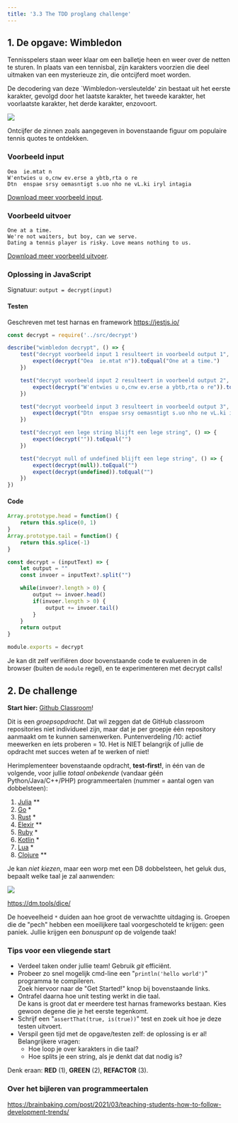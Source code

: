 ```yaml
---
title: '3.3 The TDD proglang challenge'
---
```


## 1. De opgave: Wimbledon

Tennisspelers staan weer klaar om een balletje heen en weer over de netten te sturen. In plaats van een tennisbal, zijn karakters voorzien die deel uitmaken van een mysterieuze zin, die ontcijferd moet worden. 

De decodering van deze `Wimbledon-versleutelde' zin bestaat uit het eerste karakter, gevolgd door het laatste karakter, het tweede karakter, het voorlaatste karakter, het derde karakter, enzovoort.

![](/img/wimbledon-schema.jpg)

Ontcijfer de zinnen zoals aangegeven in bovenstaande figuur om populaire tennis quotes te ontdekken. 

### Voorbeeld input

```
Oea  ie.mtat n
W'entwies u o,cnw ev.erse a ybtb,rta o re
Dtn  enspae srsy oemasntigt s.uo nho ne vL.ki iryl intagia
```

[Download meer voorbeeld input](/vpw/wimbledon-invoer.txt).

### Voorbeeld uitvoer

```
One at a time.
We're not waiters, but boy, can we serve.
Dating a tennis player is risky. Love means nothing to us.
```

[Download meer voorbeeld uitvoer](/vpw/wimbledon-uitvoer.txt).

### Oplossing in JavaScript

Signatuur: `output = decrypt(input)`

#### Testen

Geschreven met test harnas en framework https://jestjs.io/

```js
const decrypt = require('../src/decrypt')

describe("wimbledon decrypt", () => {
    test("decrypt voorbeeld input 1 resulteert in voorbeeld output 1", () => {
        expect(decrypt("Oea  ie.mtat n")).toEqual("One at a time.")
    })

    test("decrypt voorbeeld input 2 resulteert in voorbeeld output 2", () => {
        expect(decrypt("W'entwies u o,cnw ev.erse a ybtb,rta o re")).toEqual("We're not waiters, but boy, can we serve.")
    })

    test("decrypt voorbeeld input 3 resulteert in voorbeeld output 3", () => {
        expect(decrypt("Dtn  enspae srsy oemasntigt s.uo nho ne vL.ki iryl intagia")).toEqual("Dating a tennis player is risky. Love means nothing to us.")        
    })

    test("decrypt een lege string blijft een lege string", () => {
        expect(decrypt("")).toEqual("")
    })

    test("decrypt null of undefined blijft een lege string", () => {
        expect(decrypt(null)).toEqual("")
        expect(decrypt(undefined)).toEqual("")
    })
})
```

#### Code

```js
Array.prototype.head = function() {
    return this.splice(0, 1)
}
Array.prototype.tail = function() {
    return this.splice(-1)
}

const decrypt = (inputText) => {
    let output = ""
    const invoer = inputText?.split("")

    while(invoer?.length > 0) {
        output += invoer.head()
        if(invoer.length > 0) {
            output += invoer.tail()
        }
    }
    return output
}

module.exports = decrypt
```

Je kan dit zelf verifiëren door bovenstaande code te evalueren in de browser (buiten de `module` regel), en te experimenteren met decrypt calls!

## 2. De challenge

**Start hier:** [Github Classroom](/extra/github-classroom/)!

Dit is een _groepsopdracht_. Dat wil zeggen dat de GitHub classroom repositories niet individueel zijn, maar dat je per groepje één repository aanmaakt om te kunnen samenwerken. Puntenverdeling /10: actief meewerken en íets proberen = 10. Het is NIET belangrijk of jullie de opdracht met succes weten af te werken of niet!

Herimplementeer bovenstaande opdracht, **test-first!**, in één van de volgende, voor jullie _totaal onbekende_ (vandaar géén Python/Java/C++/PHP) programmeertalen (nummer = aantal ogen van dobbelsteen):

1. [Julia](https://julialang.org/) **
2. [Go](https://golang.org/) *
3. [Rust](https://www.rust-lang.org/) *
4. [Elexir](https://elixir-lang.org/) **
5. [Ruby](https://www.ruby-lang.org/en/) *
6. [Kotlin](https://kotlinlang.org/) *
7. [Lua](https://www.lua.org/) *
8. [Clojure](https://clojure.org/) **


Je kan _niet kiezen_, maar een worp met een D8 dobbelsteen, het geluk dus, bepaalt welke taal je zal aanwenden:

![](/img/dice.jpg)

https://dm.tools/dice/

De hoeveelheid `*` duiden aan hoe groot de verwachtte uitdaging is. Groepen die de "pech" hebben een moeilijkere taal voorgeschoteld te krijgen: geen paniek. Jullie krijgen een _bonuspunt_ op de volgende taak!

### Tips voor een vliegende start

- Verdeel taken onder jullie team! Gebruik _git_ efficiënt.
- Probeer zo snel mogelijk cmd-line een "`println('hello world')`" programma te compileren. <br/>Zoek hiervoor naar de "Get Started!" knop bij bovenstaande links.
- Ontrafel daarna hoe unit testing werkt in die taal. <br/>De kans is groot dat er meerdere test harnas frameworks bestaan. Kies gewoon degene die je het eerste tegenkomt. 
- Schrijf een "`assertThat(true, is(true))`" test en zoek uit hoe je deze testen uitvoert. 
- Verspil geen tijd met de opgave/testen zelf: de oplossing is er al! Belangrijkere vragen:
    + Hoe loop je over karakters in die taal?
    + Hoe splits je een string, als je denkt dat dat nodig is?

Denk eraan: **RED** (1), **GREEN** (2), **REFACTOR** (3).

### Over het bijleren van programmeertalen

https://brainbaking.com/post/2021/03/teaching-students-how-to-follow-development-trends/

